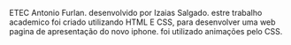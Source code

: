 ETEC Antonio Furlan.
desenvolvido por Izaias Salgado.
estre trabalho academico foi criado utilizando HTML E CSS, para desenvolver uma web pagina de apresentação do novo iphone.
foi utilizado animações pelo CSS. 
